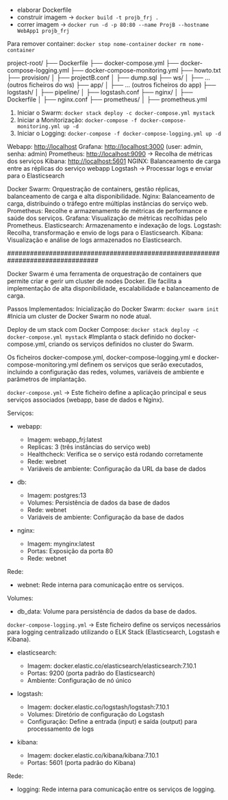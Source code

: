 - elaborar Dockerfile
- construir imagem -> `docker build -t projb_frj .`
- correr imagem -> `docker run -d -p 80:80 --name ProjB --hostname WebApp1 projb_frj`

Para remover container:
`docker stop nome-container`
`docker rm nome-container`

project-root/
├── Dockerfile
├── docker-compose.yml
├── docker-compose-logging.yml
├── docker-compose-monitoring.yml
├── howto.txt
├── provision/
│   ├── projectB.conf
│   ├── dump.sql
├── ws/
│   ├── ... (outros ficheiros do ws)
├── app/
│   ├── ... (outros ficheiros do app)
├── logstash/
│   ├── pipeline/
│       ├── logstash.conf
├── nginx/
│   ├── Dockerfile
│   ├── nginx.conf
├── prometheus/
│   ├── prometheus.yml

1. Iniciar o Swarm: `docker stack deploy -c docker-compose.yml mystack`
2. Iniciar a Monitorização: `docker-compose -f docker-compose-monitoring.yml up -d`
3. Iniciar o Logging: `docker-compose -f docker-compose-logging.yml up -d`

Webapp: [http://localhost](http://localhost)
Grafana: [http://localhost:3000](http://localhost:3000) (user: admin, senha: admin)
Prometheus: [http://localhost:9090](http://localhost:9090) -> Recolha de métricas dos serviços
Kibana: [http://localhost:5601](http://localhost:5601)
NGINX: Balanceamento de carga entre as réplicas do serviço webapp
Logstash -> Processar logs e enviar para o Elasticsearch

Docker Swarm: Orquestração de containers, gestão réplicas, balanceamento de carga e alta disponibilidade.
Nginx: Balanceamento de carga, distribuindo o tráfego entre múltiplas instâncias do serviço web.
Prometheus: Recolhe e armazenamento de métricas de performance e saúde dos serviços.
Grafana: Visualização de métricas recolhidas pelo Prometheus.
Elasticsearch: Armazenamento e indexação de logs.
Logstash: Recolha, transformação e envio de logs para o Elasticsearch.
Kibana: Visualização e análise de logs armazenados no Elasticsearch.

################################################################################

Docker Swarm é uma ferramenta de orquestração de containers que permite criar e gerir um cluster de nodes Docker. Ele facilita a implementação de alta disponibilidade, escalabilidade e balanceamento de carga.

Passos Implementados:
Inicialização do Docker Swarm: `docker swarm init`
#Inicia um cluster de Docker Swarm no node atual.

Deploy de um stack com Docker Compose: `docker stack deploy -c docker-compose.yml mystack`
#Implanta o stack definido no docker-compose.yml, criando os serviços definidos no cluster do Swarm.

Os ficheiros docker-compose.yml, docker-compose-logging.yml e docker-compose-monitoring.yml definem os serviços que serão executados, incluindo a configuração das redes, volumes, variáveis de ambiente e parâmetros de implantação.

`docker-compose.yml` -> Este ficheiro define a aplicação principal e seus serviços associados (webapp, base de dados e Nginx).

Serviços:
- webapp:
    - Imagem: webapp_frj:latest
    - Replicas: 3 (três instâncias do serviço web)
    - Healthcheck: Verifica se o serviço está rodando corretamente
    - Rede: webnet
    - Variáveis de ambiente: Configuração da URL da base de dados

- db:
    - Imagem: postgres:13
    - Volumes: Persistência de dados da base de dados
    - Rede: webnet
    - Variáveis de ambiente: Configuração da base de dados
    
- nginx:
    - Imagem: mynginx:latest
    - Portas: Exposição da porta 80
    - Rede: webnet

Rede:
- webnet: Rede interna para comunicação entre os serviços.
    
Volumes:
- db_data: Volume para persistência de dados da base de dados.

`docker-compose-logging.yml` -> Este ficheiro define os serviços necessários para logging centralizado utilizando o ELK Stack (Elasticsearch, Logstash e Kibana).

- elasticsearch:
    - Imagem: docker.elastic.co/elasticsearch/elasticsearch:7.10.1
    - Portas: 9200 (porta padrão do Elasticsearch)
    - Ambiente: Configuração de nó único

- logstash:
    - Imagem: docker.elastic.co/logstash/logstash:7.10.1
    - Volumes: Diretório de configuração do Logstash
    - Configuração: Define a entrada (input) e saída (output) para processamento de logs

- kibana:
    - Imagem: docker.elastic.co/kibana/kibana:7.10.1
    - Portas: 5601 (porta padrão do Kibana)
    
Rede:
- logging: Rede interna para comunicação entre os serviços de logging.
